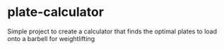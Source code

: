# plate-calculator
Simple project to create a calculator that finds the optimal plates to load onto a barbell for weightlifting
